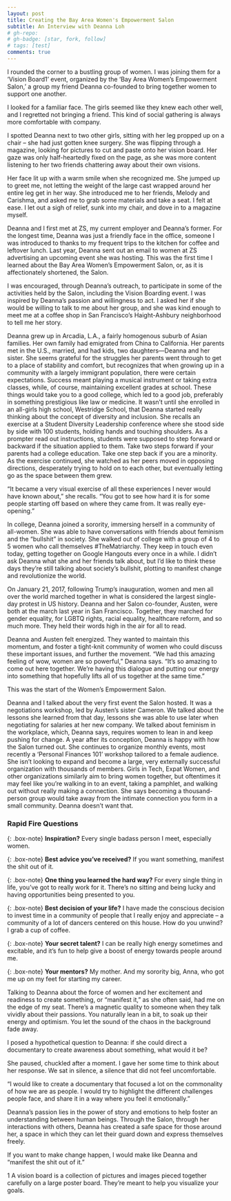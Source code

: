 ```yaml
---
layout: post
title: Creating the Bay Area Women's Empowerment Salon
subtitle: An Interview with Deanna Loh
# gh-repo: 
# gh-badge: [star, fork, follow]
# tags: [test]
comments: true
---
```


I rounded the corner to a bustling group of women. I was joining them for a ‘Vision Board1’ event, organized by the ‘Bay Area Women’s Empowerment Salon,’ a group my friend Deanna co-founded to bring together women to support one another.

I looked for a familiar face. The girls seemed like they knew each other well, and I regretted not bringing a friend. This kind of social gathering is always more comfortable with company.

I spotted Deanna next to two other girls, sitting with her leg propped up on a chair – she had just gotten knee surgery. She was flipping through a magazine, looking for pictures to cut and paste onto her vision board. Her gaze was only half-heartedly fixed on the page, as she was more content listening to her two friends chattering away about their own visions.

Her face lit up with a warm smile when she recognized me. She jumped up to greet me, not letting the weight of the large cast wrapped around her entire leg get in her way. She introduced me to her friends, Melody and Carishma, and asked me to grab some materials and take a seat. I felt at ease. I let out a sigh of relief, sunk into my chair, and dove in to a magazine myself.

Deanna and I first met at ZS, my current employer and Deanna’s former. For the longest time, Deanna was just a friendly face in the office, someone I was introduced to thanks to my frequent trips to the kitchen for coffee and leftover lunch. Last year, Deanna sent out an email to women at ZS advertising an upcoming event she was hosting. This was the first time I learned about the Bay Area Women’s Empowerment Salon, or, as it is affectionately shortened, the Salon.

I was encouraged, through Deanna’s outreach, to participate in some of the activities held by the Salon, including the Vision Boarding event. I was inspired by Deanna’s passion and willingness to act. I asked her if she would be willing to talk to me about her group, and she was kind enough to meet me at a coffee shop in San Francisco’s Haight-Ashbury neighborhood to tell me her story.

Deanna grew up in Arcadia, L.A., a fairly homogenous suburb of Asian families. Her own family had emigrated from China to California. Her parents met in the U.S., married, and had kids, two daughters—Deanna and her sister. She seems grateful for the struggles her parents went through to get to a place of stability and comfort, but recognizes that when growing up in a community with a largely immigrant population, there were certain expectations. Success meant playing a musical instrument or taking extra classes, while, of course, maintaining excellent grades at school. These things would take you to a good college, which led to a good job, preferably in something prestigious like law or medicine.
It wasn’t until she enrolled in an all-girls high school, Westridge School, that Deanna started really thinking about the concept of diversity and inclusion. She recalls an exercise at a Student Diversity Leadership conference where she stood side by side with 100 students, holding hands and touching shoulders. As a prompter read out instructions, students were supposed to step forward or backward if the situation applied to them. Take two steps forward if your parents had a college education. Take one step back if you are a minority. As the exercise continued, she watched as her peers moved in opposing directions, desperately trying to hold on to each other, but eventually letting go as the space between them grew.

“It became a very visual exercise of all these experiences I never would have known about,” she recalls. “You got to see how hard it is for some people starting off based on where they came from. It was really eye-opening.”

In college, Deanna joined a sorority, immersing herself in a community of all-women. She was able to have conversations with friends about feminism and the “bullshit” in society. She walked out of college with a group of 4 to 5 women who call themselves #TheMatriarchy. They keep in touch even today, getting together on Google Hangouts every once in a while. I didn’t ask Deanna what she and her friends talk about, but I’d like to think these days they’re still talking about society’s bullshit, plotting to manifest change and revolutionize the world.

On January 21, 2017, following Trump’s inauguration, women and men all over the world marched together in what is considered the largest single-day protest in US history. Deanna and her Salon co-founder, Austen, were both at the march last year in San Francisco. Together, they marched for gender equality, for LGBTQ rights, racial equality, healthcare reform, and so much more. They held their words high in the air for all to read.

Deanna and Austen felt energized. They wanted to maintain this momentum, and foster a tight-knit community of women who could discuss these important issues, and further the movement.
“We had this amazing feeling of wow, women are so powerful,” Deanna says. “It’s so amazing to come out here together. We’re having this dialogue and putting our energy into something that hopefully lifts all of us together at the same time.”

This was the start of the Women’s Empowerment Salon.

Deanna and I talked about the very first event the Salon hosted. It was a negotiations workshop, led by Austen’s sister Cameron. We talked about the lessons she learned from that day, lessons she was able to use later when negotiating for salaries at her new company. We talked about feminism in the workplace, which, Deanna says, requires women to lean in and keep pushing for change.
A year after its conception, Deanna is happy with how the Salon turned out. She continues to organize monthly events, most recently a ‘Personal Finances 101’ workshop tailored to a female audience. She isn’t looking to expand and become a large, very externally successful organization with thousands of members. Girls in Tech, Expat Women, and other organizations similarly aim to bring women together, but oftentimes it may feel like you’re walking in to an event, taking a pamphlet, and walking out without really making a connection. She says becoming a thousand-person group would take away from the intimate connection you form in a small community. Deanna doesn’t want that.
 
### Rapid Fire Questions 

{: .box-note} 
**Inspiration?** Every single badass person I meet, especially women.

{: .box-note} 
**Best advice you’ve received?** If you want something, manifest the shit out of it. 

{: .box-note} 
**One thing you learned the hard way?** For every single thing in life, you’ve got to really work for it. There’s no sitting and being lucky and having opportunities being presented to you.

{: .box-note} 
**Best decision of your life?** I have made the conscious decision to invest time in a community of people that I really enjoy and appreciate – a community of a lot of dancers centered on this house.
How do you unwind? I grab a cup of coffee.

{: .box-note} 
**Your secret talent?** I can be really high energy sometimes and excitable, and it’s fun to help give a boost of energy towards people around me.

{: .box-note} 
**Your mentors?** My mother. And my sorority big, Anna, who got me up on my feet for starting my career.
 
Talking to Deanna about the force of women and her excitement and readiness to create something, or “manifest it,” as she often said, had me on the edge of my seat. There’s a magnetic quality to someone when they talk vividly about their passions. You naturally lean in a bit, to soak up their energy and optimism. You let the sound of the chaos in the background fade away.

I posed a hypothetical question to Deanna: if she could direct a documentary to create awareness about something, what would it be?

She paused, chuckled after a moment. I gave her some time to think about her response. We sat in silence, a silence that did not feel uncomfortable.

“I would like to create a documentary that focused a lot on the commonality of how we are as people. I would try to highlight the different challenges people face, and share it in a way where you feel it emotionally.”

Deanna’s passion lies in the power of story and emotions to help foster an understanding between human beings. Through the Salon, through her interactions with others, Deanna has created a safe space for those around her, a space in which they can let their guard down and express themselves freely.

If you want to make change happen, I would make like Deanna and “manifest the shit out of it.”

1 A vision board is a collection of pictures and images pieced together carefully on a large poster board. They’re meant to help you visualize your goals.